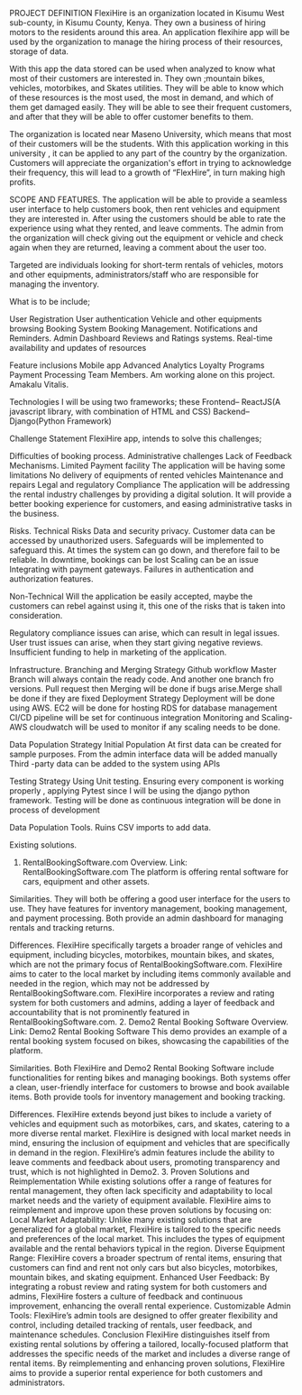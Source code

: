 PROJECT DEFINITION
FlexiHire is an organization located in Kisumu West sub-county, in Kisumu County, Kenya.
They own a business of hiring motors to the residents around this area. 
An application flexihire app will be used by the organization to manage the hiring process of their resources, storage of data.

With this app the data stored can be used when analyzed to know what most of their customers are interested in. They own ;mountain bikes, vehicles, motorbikes, and Skates utilities. They will be able to know which of these resources is the most used, the most in demand, and which of them get damaged easily. They will be able to see their frequent customers, and after that they will be able to offer customer benefits to them.  

The organization is located near Maseno University, which means that most of their customers  will be the students. With this application working in this university , it can be applied to any part of the country by the organization. Customers will appreciate the organization's effort in trying to acknowledge their frequency, this will lead to a growth of “FlexHire”, in turn making high profits.

SCOPE AND FEATURES.
The application will be able  to provide a seamless user interface to help customers book, then rent vehicles and equipment they are interested in. After using the customers should be able to rate the experience using what they rented, and leave comments. The admin from the organization will check giving out the equipment or vehicle and check again  when they are returned, leaving a comment about the user too.

Targeted are individuals looking for short-term rentals of vehicles, motors and other equipments, administrators/staff who are responsible for managing the inventory.

What is to be include;

User Registration
User authentication
Vehicle and other equipments browsing
Booking System
Booking Management.
Notifications and Reminders.
Admin Dashboard
Reviews and Ratings systems.
Real-time availability and updates of resources

Feature inclusions
Mobile app
Advanced Analytics
Loyalty Programs
Payment Processing
Team Members.
Am working alone on this project. 
Amakalu Vitalis.

Technologies
I will be using two frameworks; these
Frontend– ReactJS(A javascript library, with combination of HTML and CSS)
Backend– Django(Python Framework)


Challenge Statement
FlexiHire app, intends to solve this challenges;

Difficulties of booking process.
Administrative challenges
Lack of Feedback Mechanisms.
Limited Payment facility
The application will be having some limitations
No delivery of equipments of rented vehicles
Maintenance and repairs
Legal  and regulatory Compliance
The application will be addressing the rental industry challenges by providing a digital solution. It will provide a better booking experience for customers, and easing administrative tasks in the business.

Risks. 
Technical Risks
Data and security privacy. Customer data can be accessed by unauthorized users.
Safeguards will be implemented to safeguard this.
At times the system can go down, and therefore fail to be reliable.
In downtime, bookings can be lost
Scaling can be an issue
Integrating with payment gateways.
Failures in authentication and authorization features.

Non-Technical 
Will the application be easily accepted, maybe the customers can rebel against using it, this one of the risks that is taken into consideration.

Regulatory compliance issues can arise, which can result in legal issues.
User trust issues can arise, when they start giving negative reviews.
Insufficient funding to help in marketing of the application. 

Infrastructure.
Branching and Merging Strategy
Github workflow
Master Branch will always contain  the ready code. And another one branch fro versions.
Pull request  then Merging will be done if bugs arise.Merge shall be done if they are fixed 
Deployment Strategy
Deployment will be done using AWS. 
EC2 will be done for hosting
RDS for database management
CI/CD pipeline will be set for continuous integration 
Monitoring and Scaling- AWS cloudwatch will be used to monitor if any scaling needs to be done.

Data Population Strategy
Initial Population
At first data can be  created for sample purposes.
From the admin interface data will be added manually
Third -party data can be added to the system using APIs

Testing Strategy
Using Unit testing. Ensuring every component is working properly , applying  Pytest since I will be using the django python framework.
Testing will be done as continuous integration will be done in process of development

Data Population  Tools.
Ruins CSV imports to add data.

Existing solutions.
1. RentalBookingSoftware.com
Overview.
Link: RentalBookingSoftware.com
The platform is offering rental software for cars, equipment and other assets.

Similarities.
They will both be offering a good user interface  for the users to use.
They have features for inventory management, booking management, and payment processing.
Both provide an admin dashboard for managing rentals and tracking returns.

Differences.
FlexiHire specifically targets a broader range of vehicles and equipment, including bicycles, motorbikes, mountain bikes, and skates, which are not the primary focus of RentalBookingSoftware.com.
FlexiHire aims to cater to the local market by including items commonly available and needed in the region, which may not be addressed by RentalBookingSoftware.com.
FlexiHire incorporates a review and rating system for both customers and admins, adding a layer of feedback and accountability that is not prominently featured in RentalBookingSoftware.com.
 2. Demo2 Rental Booking Software
Overview.
Link: Demo2 Rental Booking Software
This demo provides an example of a rental booking system focused on bikes, showcasing the capabilities of the platform.

Similarities.
Both FlexiHire and Demo2 Rental Booking Software include functionalities for renting bikes and managing bookings.
Both systems offer a clean, user-friendly interface for customers to browse and book available items.
Both provide tools for inventory management and booking tracking.

Differences.
FlexiHire extends beyond just bikes to include a variety of vehicles and equipment such as motorbikes, cars, and skates, catering to a more diverse rental market.
FlexiHire is designed with local market needs in mind, ensuring the inclusion of equipment and vehicles that are specifically in demand in the region.
FlexiHire’s admin features include the ability to leave comments and feedback about users, promoting transparency and trust, which is not highlighted in Demo2.
3. Proven Solutions and Reimplementation
While existing solutions offer a range of features for rental management, they often lack specificity and adaptability to local market needs and the variety of equipment available. FlexiHire aims to reimplement and improve upon these proven solutions by focusing on:
Local Market Adaptability: Unlike many existing solutions that are generalized for a global market, FlexiHire is tailored to the specific needs and preferences of the local market. This includes the types of equipment available and the rental behaviors typical in the region.
Diverse Equipment Range: FlexiHire covers a broader spectrum of rental items, ensuring that customers can find and rent not only cars but also bicycles, motorbikes, mountain bikes, and skating equipment.
Enhanced User Feedback: By integrating a robust review and rating system for both customers and admins, FlexiHire fosters a culture of feedback and continuous improvement, enhancing the overall rental experience.
Customizable Admin Tools: FlexiHire’s admin tools are designed to offer greater flexibility and control, including detailed tracking of rentals, user feedback, and maintenance schedules.
Conclusion
FlexiHire distinguishes itself from existing rental solutions by offering a tailored, locally-focused platform that addresses the specific needs of the market and includes a diverse range of rental items. By reimplementing and enhancing proven solutions, FlexiHire aims to provide a superior rental experience for both customers and administrators.

